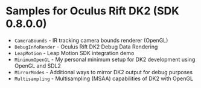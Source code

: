 Samples for Oculus Rift DK2 (SDK 0.8.0.0)
=======

- <code>CameraBounds</code>    - IR tracking camera bounds renderer (OpenGL)
- <code>DebugInfoRender</code> - Oculus Rift DK2 Debug Data Rendering
- <code>LeapMotion</code>      - Leap Motion SDK integration demo
- <code>MinimumOpenGL</code>   - My personal minimum setup for DK2 development using OpenGL and SDL2
- <code>MirrorModes</code>     - Additional ways to mirror DK2 output for debug purposes
- <code>Multisampling</code>   - Multisampling (MSAA) capabilities of DK2 with OpenGL

